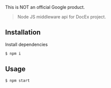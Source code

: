 This is NOT an official Google product.

> Node JS middleware api for DocEx project.

## Installation
 Install dependencies

```sh
$ npm i
```

## Usage

```sh
$ npm start
```
